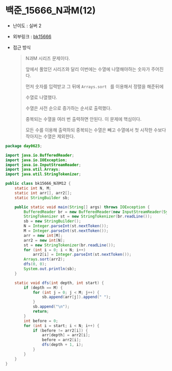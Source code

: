 # 백준_15666_N과M(12)

- 난이도 : 실버 2

- 외부링크 : [bk15666](https://www.acmicpc.net/problem/15666)

- 접근 방식

  > N과M 시리즈 문제이다.
  >
  > 앞에서 풀었던 시리즈와 달리 이번에는 수열에 나열해야하는 숫자가 주어진다.
  >
  > 먼저 숫자를 입력받고 그 뒤에 ```Arrays.sort ``` 를 이용해서 정렬을 해준뒤에
  >
  > 수열로 나열했다. 
  >
  > 수열은 사전 순으로 증가하는 순서로 출력했다.
  >
  > 중복되는 수열을 여러 번 출력하면 안된다. 이 문제에 핵심이다.
  >
  > 모든 수를 이용해 출력하되 중복되는 수열은 빼고 수열에서 첫 시작한 수보다 작아지는 수열은 제외한다.

```java
package day0623;

import java.io.BufferedReader;
import java.io.IOException;
import java.io.InputStreamReader;
import java.util.Arrays;
import java.util.StringTokenizer;

public class bk15666_N과M12 {
	static int N, M;
	static int arr[], arr2[];
	static StringBuilder sb;

	public static void main(String[] args) throws IOException {
		BufferedReader br = new BufferedReader(new InputStreamReader(System.in));
		StringTokenizer st = new StringTokenizer(br.readLine());
		sb = new StringBuilder();
		N = Integer.parseInt(st.nextToken());
		M = Integer.parseInt(st.nextToken());
		arr = new int[M];
		arr2 = new int[N];
		st = new StringTokenizer(br.readLine());
		for (int i = 0; i < N; i++)
			arr2[i] = Integer.parseInt(st.nextToken());
		Arrays.sort(arr2);
		dfs(0, 0);
		System.out.println(sb);
	}

	static void dfs(int depth, int start) {
		if (depth == M) {
			for (int j = 0; j < M; j++) {
				sb.append(arr[j]).append(" ");
			}
			sb.append("\n");
			return;
		}
		int before = 0;
		for (int i = start; i < N; i++) {
			if (before != arr2[i]) {
				arr[depth] = arr2[i];
				before = arr2[i];
				dfs(depth + 1, i);
			}
		}
	}
}

```



